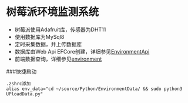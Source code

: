 ﻿# 树莓派环境监测系统
- 树莓派使用Adafruit库，传感器为DHT11
- 使用数据库为MySql8
- 定时采集数据，并上传数据库
- 数据库由Web Api EFCore创建，详细参见[EnvironmentApi](https://github.com/NullObjects/EnvironmentApi.git)
- 前端数据查询，详细参见[environment](https://github.com/NullObjects/environment.git)

###快捷启动
```
.zshrc添加
alias env_data="cd ~/source/Python/EnvironmentData/ && sudo python3 UPloadData.py"
```